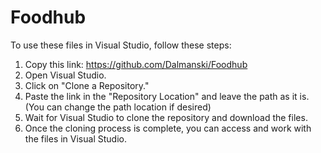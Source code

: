 # Foodhub

To use these files in Visual Studio, follow these steps:

1. Copy this link: https://github.com/Dalmanski/Foodhub
2. Open Visual Studio.
3. Click on "Clone a Repository."
4. Paste the link in the "Repository Location" and leave the path as it is. (You can change the path location if desired)
5. Wait for Visual Studio to clone the repository and download the files.
6. Once the cloning process is complete, you can access and work with the files in Visual Studio.
